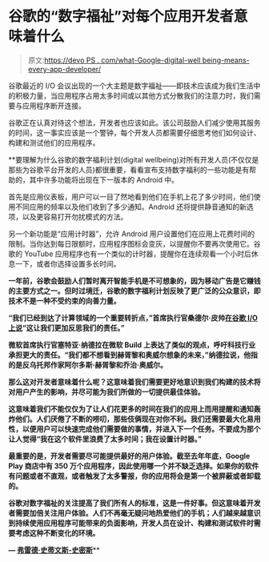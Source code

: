# 谷歌的“数字福祉”对每个应用开发者意味着什么

> 原文:[https://devo PS . com/what-Google-digital-well being-means-every-app-developer/](https://devops.com/what-googles-digital-wellbeing-means-every-app-developer/)

谷歌最近的 I/O 会议出现的一个大主题是数字福祉——即技术应该成为我们生活中的积极力量，当应用程序占用太多时间或以其他方式分散我们的注意力时，我们需要与应用程序断开连接。

谷歌正在认真对待这个想法，开发者也应该如此。该公司鼓励人们减少使用其服务的时间，这一事实应该是一个警钟，每个开发人员都需要仔细思考他们如何设计、构建和测试他们的应用程序。

 **要理解为什么谷歌的数字福利计划(digital wellbeing)对所有开发人员(不仅仅是那些为谷歌平台开发的人员)都很重要，看看宣布支持数字福利的一些功能是有帮助的，其中许多功能将出现在下一版本的 Android 中。

首先是应用仪表板，用户可以一目了然地看到他们在手机上花了多少时间，他们使用不同应用的频率以及他们收到了多少通知。Android 还将提供静音通知的新选项，以及更容易打开勿扰模式的方法。

另一个新功能是“应用计时器”，允许 Android 用户设置他们在应用上花费时间的限制。当你达到每日限额时，应用程序图标会变灰，以提醒你不要再次使用它。谷歌的 YouTube 应用程序也有一个类似的计时器，提醒你在连续观看一个小时后休息一下，或者你选择设置多长时间。

**一年前，谷歌会鼓励人们暂时离开智能手机是不可想象的，因为移动广告是它赚钱的主要方式之一。但时过境迁，谷歌的数字福利计划反映了更广泛的公众意识，即技术不是一种不受约束的向善力量。**

**“我们已经到达了计算领域的一个重要转折点，”首席执行官桑德尔·皮帅[在谷歌 I/O 上说](https://www.youtube.com/watch?v=ogfYd705cRs&feature=youtu.be&t=1h17m9s&list=PLOU2XLYxmsIInFRc3M44HUTQc3b_YJ4-Y)“这让我们更加反思我们的责任。”**

**微软首席执行官塞特亚·纳德拉在微软 Build 上表达了类似的观点，呼吁科技行业承担更大的责任。“我们都不想看到赫胥黎和奥威尔想象的未来，”纳德拉说，他指的是反乌托邦作家阿尔多斯·赫胥黎和乔治·奥威尔。**

**那么这对开发者意味着什么呢？这意味着我们需要更好地意识到我们构建的技术将对用户产生的影响，并尽可能为我们所做的一切提供最佳体验。**

****这意味着我们不能仅仅为了让人们花更多的时间在我们的应用上而用提醒和通知轰炸他们。人们厌倦了不断的唠叨，那些伎俩现在对你不利。我们还需要最大化易用性，以便用户可以快速完成他们需要做的事情，并进入下一个任务。不要成为那个让人觉得“我在这个软件里浪费了太多时间；我在设置计时器。”****

******最重要的是，开发者需要尽可能提供最好的用户体验。截至去年年底，Google Play 商店中有 350 万个应用程序，因此使用哪一个并不缺乏选择。如果你的软件有问题或者不直观，或者触发了太多警报，你的应用将会是第一个被屏蔽或者卸载的。******

******谷歌对数字福祉的关注提高了我们所有人的标准，这是一件好事。但这意味着开发者需要加倍关注用户体验。人们不再毫无疑问地热爱他们的手机；人们越来越意识到持续使用应用程序可能带来的负面影响，开发人员在设计、构建和测试软件时需要考虑这种不断变化的环境。******

******— [弗雷德·史蒂文斯-史密斯](https://devops.com/author/fred-stevens-smith/)********